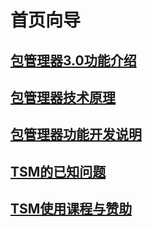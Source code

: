 # 首页向导
## [包管理器3.0功能介绍](/docs/3.0introduce.md)
## [包管理器技术原理](/docs/技术原理.md)
## [包管理器功能开发说明](/docs/功能开发说明.md)
## [TSM的已知问题](/docs/TSM已知问题.md)
## [TSM使用课程与赞助](/docs/使用课程.md)